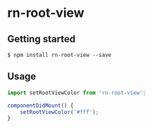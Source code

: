 # rn-root-view

## Getting started

`$ npm install rn-root-view --save`

## Usage
```javascript
import setRootViewColor from 'rn-root-view';

componentDidMount() {
	setRootViewColor('#fff');
}
```
